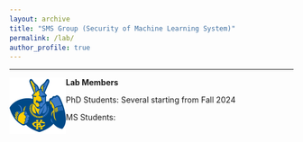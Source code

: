 ```yaml
---
layout: archive
title: "SMS Group (Security of Machine Learning System)"
permalink: /lab/
author_profile: true
---
```


---
<img align="left" src="../images/umkc.png" alt="UMKC"  width="100" description="Our group mainly aims to explore and address the vulnerabilities of machine learning algorithms and systems. We are also interested in privacy protection of machine learning and AI4Science."/> 



**Lab Members**
<!-- ====== -->

<!-- [Rakib Ul Haque](https://scholar.google.com/citations?user=Le-WWW0AAAAJ&hl=en) received his M.S. degree from University of Chinese Academy of Sciences. He will join SecMLSys as a Ph.D. student. in Spring 2024. He has published several papers on the topic of security and privacy. -->

PhD Students: Several starting from Fall 2024

MS Students:






